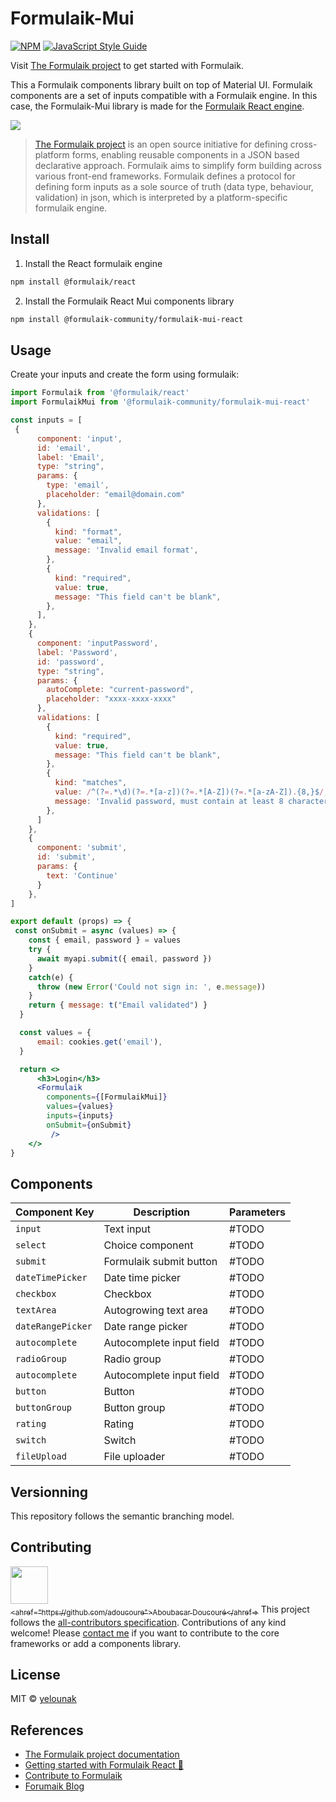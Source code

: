 # Formulaik-Mui

[![NPM](https://img.shields.io/npm/v/@formulaik-community/react-mui.svg)](https://www.npmjs.com/package/formulaik-mui) [![JavaScript Style Guide](https://img.shields.io/badge/code_style-standard-brightgreen.svg)](https://standardjs.com)

Visit [The Formulaik project](https://formulaik-core.github.io/documentation/) to get started with Formulaik.

This a Formulaik components library built on top of Material UI.
Formulaik components are a set of inputs compatible with a Formulaik engine.
In this case, the Formulaik-Mui library is made for the [Formulaik React engine](https://github.com/formulaik-core/react).

![](https://formulaik-core.github.io/documentation/img/icon_xs.svg)

> [The Formulaik project](https://formulaik-core.github.io/documentation/) is an open source initiative for defining cross-platform forms, enabling reusable components in a JSON based declarative approach. Formulaik aims to simplify form building across various front-end frameworks. Formulaik defines a protocol for defining form inputs as a sole source of truth (data type, behaviour, validation) in json, which is interpreted by a platform-specific formulaik engine.

## Install

1. Install the React formulaik engine

```bash
npm install @formulaik/react
```

2. Install the Formulaik React Mui components library

```bash
npm install @formulaik-community/formulaik-mui-react
```

## Usage

Create your inputs and create the form using formulaik:

```jsx
import Formulaik from '@formulaik/react'
import FormulaikMui from '@formulaik-community/formulaik-mui-react'

const inputs = [
 {
      component: 'input',
      id: 'email',
      label: 'Email',
      type: "string",
      params: {
        type: 'email',
        placeholder: "email@domain.com"
      },
      validations: [
        {
          kind: "format",
          value: "email",
          message: 'Invalid email format',
        },
        {
          kind: "required",
          value: true,
          message: "This field can't be blank",
        },
      ],
    },
    {
      component: 'inputPassword',
      label: 'Password',
      id: 'password',
      type: "string",
      params: {
        autoComplete: "current-password",
        placeholder: "xxxx-xxxx-xxxx"
      },
      validations: [
        {
          kind: "required",
          value: true,
          message: "This field can't be blank",
        },
        {
          kind: "matches",
          value: /^(?=.*\d)(?=.*[a-z])(?=.*[A-Z])(?=.*[a-zA-Z]).{8,}$/,
          message: 'Invalid password, must contain at least 8 characters and at most 18 characters',
        },
      ]
    },
    {
      component: 'submit',
      id: 'submit',
      params: {
        text: 'Continue'
      }
    },
]

export default (props) => {
 const onSubmit = async (values) => {
    const { email, password } = values
    try {
      await myapi.submit({ email, password })
    }
    catch(e) {
      throw (new Error('Could not sign in: ', e.message))
    }
    return { message: t("Email validated") }
  }

  const values = {
      email: cookies.get('email'),
  }

  return <>
      <h3>Login</h3>
      <Formulaik
        components={[FormulaikMui]}
        values={values}
        inputs={inputs}
        onSubmit={onSubmit}
         />
    </>
}
```

## Components

| Component Key     | Description              | Parameters |
| ------------------- | -------------------------- | ------------ |
| `input`           | Text input               | #TODO      |
| `select`          | Choice component         | #TODO      |
| `submit`          | Formulaik submit button  | #TODO      |
| `dateTimePicker`  | Date time picker         | #TODO      |
| `checkbox`        | Checkbox                 | #TODO      |
| `textArea`        | Autogrowing text area    | #TODO      |
| `dateRangePicker` | Date range picker        | #TODO      |
| `autocomplete`    | Autocomplete input field | #TODO      |
| `radioGroup`      | Radio group              | #TODO      |
| `autocomplete`    | Autocomplete input field | #TODO      |
| `button`          | Button                   | #TODO      |
| `buttonGroup`     | Button group             | #TODO      |
| `rating`          | Rating                   | #TODO      |
| `switch`          | Switch                   | #TODO      |
| `fileUpload`      | File uploader            | #TODO      |

## Versionning

This repository follows the semantic branching model.

## Contributing
[<img src="https://github.com/adoucoure.png" width="60px;"/><br /><sub><ahref="https://github.com/adoucoure">Aboubacar Doucouré</ahref=></sub>](https://adoucoure.com/formulaik)
This project follows the [all-contributors specification](https://github.com/all-contributors/all-contributors). Contributions of any kind welcome!
Please [contact me](https://adoucoure.com/contact) if you want to contribute to the core frameworks or add a components library.


## License

MIT © [yelounak](https://github.com/yelounak)

## References

- [The Formulaik project documentation](https://formulaik-core.github.io/documentation/)
- [Getting started with Formulaik React 🚀](https://formulaik-core.github.io/documentation/docs/next/gettingstarted/react/installation)
- [Contribute to Formulaik](https://formulaik-core.github.io/documentation/docs/next/contributing)
- [Forumaik Blog](https://adoucoure.com/formulaik)
